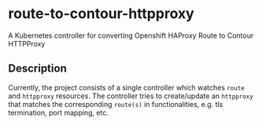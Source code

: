 # route-to-contour-httpproxy

A Kubernetes controller for converting Openshift HAProxy Route to Contour HTTPProxy

## Description

Currently, the project consists of a single controller which watches `route` and `httpproxy` resources.
The controller tries to create/update an `httpproxy` that matches the corresponding `route(s)` in functionalities, e.g. tls
termination, port mapping, etc.

